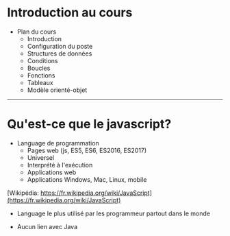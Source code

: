 # Introduction au cours

* Plan du cours
    + Introduction
    + Configuration du poste  
    + Structures de données
    + Conditions
    + Boucles
    + Fonctions
    + Tableaux
    + Modèle orienté-objet

---  

# Qu'est-ce que le javascript?

* Language de programmation
    + Pages web (js, ES5, ES6, ES2016, ES2017)
    + Universel
    + Interprété à l'exécution
    + Applications web
    + Applications Windows, Mac, Linux, mobile

[Wikipédia: https://fr.wikipedia.org/wiki/JavaScript](https://fr.wikipedia.org/wiki/JavaScript)

* Language le plus utilisé par les programmeur partout dans le monde

* Aucun lien avec Java

